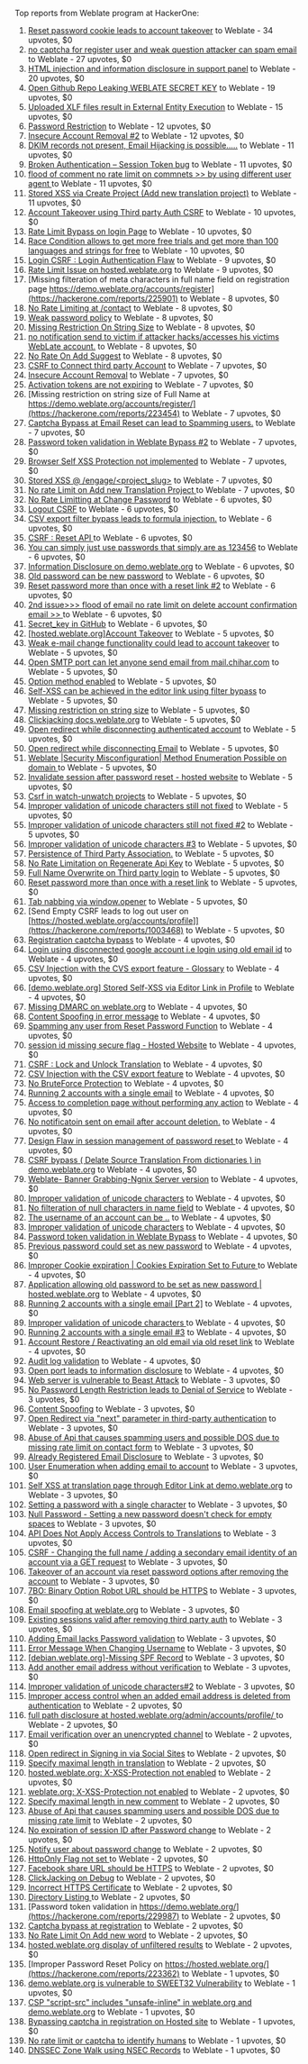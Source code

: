 Top reports from Weblate program at HackerOne:

1. [Reset password cookie leads to account takeover](https://hackerone.com/reports/1004536) to Weblate - 34 upvotes, $0
2. [no captcha for register user and weak question attacker can spam email](https://hackerone.com/reports/236398) to Weblate - 27 upvotes, $0
3. [HTML injection and information disclosure in support panel](https://hackerone.com/reports/634312) to Weblate - 20 upvotes, $0
4. [Open Github Repo Leaking WEBLATE SECRET KEY](https://hackerone.com/reports/942146) to Weblate - 19 upvotes, $0
5. [Uploaded XLF files result in External Entity Execution](https://hackerone.com/reports/232614) to Weblate - 15 upvotes, $0
6. [Password Restriction](https://hackerone.com/reports/229920) to Weblate - 12 upvotes, $0
7. [Insecure Account Removal #2](https://hackerone.com/reports/229532) to Weblate - 12 upvotes, $0
8. [DKIM records not present, Email Hijacking is possible.....](https://hackerone.com/reports/253926) to Weblate - 11 upvotes, $0
9. [Broken Authentication – Session Token bug](https://hackerone.com/reports/400826) to Weblate - 11 upvotes, $0
10. [flood of comment no rate  limit on commnets \>\>  by using different user agent ](https://hackerone.com/reports/404035) to Weblate - 11 upvotes, $0
11. [Stored XSS via Create Project (Add new translation project)](https://hackerone.com/reports/610219) to Weblate - 11 upvotes, $0
12. [Account Takeover using Third party Auth CSRF](https://hackerone.com/reports/225653) to Weblate - 10 upvotes, $0
13. [Rate Limit Bypass on login Page](https://hackerone.com/reports/224460) to Weblate - 10 upvotes, $0
14. [Race Condition allows to get more free trials and get more than 100 languages and strings for free](https://hackerone.com/reports/1087188) to Weblate - 10 upvotes, $0
15. [Login CSRF : Login Authentication Flaw](https://hackerone.com/reports/229528) to Weblate - 9 upvotes, $0
16. [Rate Limit Issue on hosted.weblate.org](https://hackerone.com/reports/229825) to Weblate - 9 upvotes, $0
17. [Missing filteration of meta characters in full name field on registration page https://demo.weblate.org/accounts/register](https://hackerone.com/reports/225901) to Weblate - 8 upvotes, $0
18. [No Rate Limiting at /contact](https://hackerone.com/reports/229511) to Weblate - 8 upvotes, $0
19. [Weak password policy](https://hackerone.com/reports/224572) to Weblate - 8 upvotes, $0
20. [Missing Restriction On String Size](https://hackerone.com/reports/257376) to Weblate - 8 upvotes, $0
21. [no notification send to victim if attacker hacks/accesses his victims WebLate account.](https://hackerone.com/reports/282772) to Weblate - 8 upvotes, $0
22. [No Rate On Add Suggest](https://hackerone.com/reports/481654) to Weblate - 8 upvotes, $0
23. [CSRF to Connect third party Account](https://hackerone.com/reports/225100) to Weblate - 7 upvotes, $0
24. [Insecure Account Removal](https://hackerone.com/reports/223355) to Weblate - 7 upvotes, $0
25. [Activation tokens are not expiring](https://hackerone.com/reports/223339) to Weblate - 7 upvotes, $0
26. [Missing restriction on string size of Full Name at https://demo.weblate.org/accounts/register/](https://hackerone.com/reports/223454) to Weblate - 7 upvotes, $0
27. [Captcha Bypass at Email Reset can lead to Spamming users.](https://hackerone.com/reports/229541) to Weblate - 7 upvotes, $0
28. [Password token validation in Weblate Bypass #2](https://hackerone.com/reports/244287) to Weblate - 7 upvotes, $0
29. [Browser Self XSS Protection not implemented](https://hackerone.com/reports/400781) to Weblate - 7 upvotes, $0
30. [Stored XSS @ /engage/\<project_slug\>](https://hackerone.com/reports/472391) to Weblate - 7 upvotes, $0
31. [No rate Limit on Add new Translation Project ](https://hackerone.com/reports/1238749) to Weblate - 7 upvotes, $0
32. [No Rate Limitting at Change Password](https://hackerone.com/reports/223694) to Weblate - 6 upvotes, $0
33. [Logout CSRF](https://hackerone.com/reports/223329) to Weblate - 6 upvotes, $0
34. [CSV export filter bypass leads to formula injection.](https://hackerone.com/reports/223999) to Weblate - 6 upvotes, $0
35. [CSRF : Reset API ](https://hackerone.com/reports/223333) to Weblate - 6 upvotes, $0
36. [You can simply just use passwords that simply are as 123456](https://hackerone.com/reports/223374) to Weblate - 6 upvotes, $0
37. [Information Disclosure on demo.weblate.org](https://hackerone.com/reports/229620) to Weblate - 6 upvotes, $0
38. [Old password can be new password](https://hackerone.com/reports/229577) to Weblate - 6 upvotes, $0
39. [Reset password more than once with a reset link #2](https://hackerone.com/reports/245450) to Weblate - 6 upvotes, $0
40. [2nd issue\>\>\> flood of email  no rate limit on delete account confirmation email \>\> ](https://hackerone.com/reports/404713) to Weblate - 6 upvotes, $0
41. [Secret_key in GitHub](https://hackerone.com/reports/926093) to Weblate - 6 upvotes, $0
42. [[hosted.weblate.org]Account Takeover](https://hackerone.com/reports/223637) to Weblate - 5 upvotes, $0
43. [Weak e-mail change functionality could lead to account takeover](https://hackerone.com/reports/223461) to Weblate - 5 upvotes, $0
44. [Open SMTP port can let anyone send email from mail.chihar.com](https://hackerone.com/reports/223435) to Weblate - 5 upvotes, $0
45. [Option method enabled](https://hackerone.com/reports/230194) to Weblate - 5 upvotes, $0
46. [Self-XSS can be achieved in the editor link using filter bypass](https://hackerone.com/reports/229735) to Weblate - 5 upvotes, $0
47. [Missing restriction on string size](https://hackerone.com/reports/229796) to Weblate - 5 upvotes, $0
48. [Clickjacking docs.weblate.org](https://hackerone.com/reports/223391) to Weblate - 5 upvotes, $0
49. [Open redirect while disconnecting authenticated account](https://hackerone.com/reports/224317) to Weblate - 5 upvotes, $0
50. [Open redirect while disconnecting Email](https://hackerone.com/reports/238117) to Weblate - 5 upvotes, $0
51. [Weblate |Security Misconfiguration| Method Enumeration Possible on domain ](https://hackerone.com/reports/230648) to Weblate - 5 upvotes, $0
52. [Invalidate session after password reset - hosted website](https://hackerone.com/reports/224362) to Weblate - 5 upvotes, $0
53. [Csrf in watch-unwatch projects](https://hackerone.com/reports/229405) to Weblate - 5 upvotes, $0
54. [Improper validation of unicode characters still not fixed](https://hackerone.com/reports/241596) to Weblate - 5 upvotes, $0
55. [Improper validation of unicode characters still not fixed #2](https://hackerone.com/reports/243611) to Weblate - 5 upvotes, $0
56. [Improper validation of unicode characters #3](https://hackerone.com/reports/243635) to Weblate - 5 upvotes, $0
57. [Persistence of Third Party Association.](https://hackerone.com/reports/241623) to Weblate - 5 upvotes, $0
58. [No Rate Limitation on Regenerate Api Key](https://hackerone.com/reports/243619) to Weblate - 5 upvotes, $0
59. [Full Name Overwrite on Third party login](https://hackerone.com/reports/241598) to Weblate - 5 upvotes, $0
60. [Reset password more than once with a reset link](https://hackerone.com/reports/243594) to Weblate - 5 upvotes, $0
61. [Tab nabbing via window.opener](https://hackerone.com/reports/403891) to Weblate - 5 upvotes, $0
62. [Send Empty CSRF leads to log out user on [https://hosted.weblate.org/accounts/profile]](https://hackerone.com/reports/1003468) to Weblate - 5 upvotes, $0
63. [Registration captcha bypass](https://hackerone.com/reports/223324) to Weblate - 4 upvotes, $0
64. [Login using disconnected google account i.e login using old email id](https://hackerone.com/reports/223427) to Weblate - 4 upvotes, $0
65. [CSV Injection with the CVS export feature - Glossary](https://hackerone.com/reports/224291) to Weblate - 4 upvotes, $0
66. [[demo.weblate.org] Stored Self-XSS via Editor Link in Profile](https://hackerone.com/reports/223331) to Weblate - 4 upvotes, $0
67. [Missing DMARC on weblate.org](https://hackerone.com/reports/223545) to Weblate - 4 upvotes, $0
68. [Content Spoofing in error message](https://hackerone.com/reports/223456) to Weblate - 4 upvotes, $0
69. [Spamming any user from Reset Password Function](https://hackerone.com/reports/223525) to Weblate - 4 upvotes, $0
70. [session id missing secure flag - Hosted Website](https://hackerone.com/reports/224379) to Weblate - 4 upvotes, $0
71. [CSRF : Lock and Unlock Translation](https://hackerone.com/reports/223345) to Weblate - 4 upvotes, $0
72. [CSV Injection with the CSV export feature](https://hackerone.com/reports/223344) to Weblate - 4 upvotes, $0
73. [No BruteForce Protection](https://hackerone.com/reports/223337) to Weblate - 4 upvotes, $0
74. [Running 2 accounts with a single email](https://hackerone.com/reports/224072) to Weblate - 4 upvotes, $0
75. [Access to completion page without performing any action](https://hackerone.com/reports/223846) to Weblate - 4 upvotes, $0
76. [No notificatoin sent on email after account deletion.](https://hackerone.com/reports/229909) to Weblate - 4 upvotes, $0
77. [Design Flaw in session management of password reset ](https://hackerone.com/reports/229417) to Weblate - 4 upvotes, $0
78. [CSRF bypass ( Delate Source Translation From dictionaries ) in demo.weblate.org](https://hackerone.com/reports/230863) to Weblate - 4 upvotes, $0
79. [Weblate- Banner Grabbing-Ngnix Server version](https://hackerone.com/reports/230633) to Weblate - 4 upvotes, $0
80. [Improper validation of unicode characters](https://hackerone.com/reports/229483) to Weblate - 4 upvotes, $0
81. [No filteration of null characters in name field](https://hackerone.com/reports/242945) to Weblate - 4 upvotes, $0
82. [The username of an account can be ..](https://hackerone.com/reports/243609) to Weblate - 4 upvotes, $0
83. [Improper validation of unicode characters](https://hackerone.com/reports/242171) to Weblate - 4 upvotes, $0
84. [Password token validation in Weblate Bypass](https://hackerone.com/reports/243842) to Weblate - 4 upvotes, $0
85. [Previous password could set as new password](https://hackerone.com/reports/243616) to Weblate - 4 upvotes, $0
86. [Improper Cookie expiration | Cookies Expiration Set to Future ](https://hackerone.com/reports/232306) to Weblate - 4 upvotes, $0
87. [ Application allowing old password to be set as new password | hosted.weblate.org](https://hackerone.com/reports/264934) to Weblate - 4 upvotes, $0
88. [Running 2 accounts with a single email [Part 2]](https://hackerone.com/reports/241608) to Weblate - 4 upvotes, $0
89. [Improper validation of unicode characters ](https://hackerone.com/reports/278718) to Weblate - 4 upvotes, $0
90. [Running 2 accounts with a single email #3](https://hackerone.com/reports/245304) to Weblate - 4 upvotes, $0
91. [ Account Restore / Reactivating an old email via old reset link](https://hackerone.com/reports/275303) to Weblate - 4 upvotes, $0
92. [Audit log validation](https://hackerone.com/reports/296632) to Weblate - 4 upvotes, $0
93. [Open port leads to information disclosure](https://hackerone.com/reports/223421) to Weblate - 4 upvotes, $0
94. [Web server is vulnerable to Beast Attack](https://hackerone.com/reports/223350) to Weblate - 3 upvotes, $0
95. [No Password Length Restriction leads to Denial of Service](https://hackerone.com/reports/223854) to Weblate - 3 upvotes, $0
96. [Content Spoofing](https://hackerone.com/reports/223630) to Weblate - 3 upvotes, $0
97. [Open Redirect via "next" parameter in third-party authentication](https://hackerone.com/reports/223326) to Weblate - 3 upvotes, $0
98. [Abuse of Api that causes spamming users and possible DOS due to missing rate limit on contact form](https://hackerone.com/reports/223542) to Weblate - 3 upvotes, $0
99. [Already Registered Email Disclosure](https://hackerone.com/reports/223343) to Weblate - 3 upvotes, $0
100. [User Enumeration when adding email to account](https://hackerone.com/reports/223531) to Weblate - 3 upvotes, $0
101. [Self XSS at translation page through Editor Link at demo.weblate.org](https://hackerone.com/reports/223692) to Weblate - 3 upvotes, $0
102. [Setting a password with a single character](https://hackerone.com/reports/223851) to Weblate - 3 upvotes, $0
103. [Null Password - Setting a new password doesn't check for empty spaces](https://hackerone.com/reports/223618) to Weblate - 3 upvotes, $0
104. [API Does Not Apply Access Controls to Translations](https://hackerone.com/reports/232994) to Weblate - 3 upvotes, $0
105. [CSRF - Changing the full name / adding a secondary email identity of an account via a GET request](https://hackerone.com/reports/223367) to Weblate - 3 upvotes, $0
106. [Takeover of an account via reset password options after removing the account](https://hackerone.com/reports/230076) to Weblate - 3 upvotes, $0
107. [7BO: Binary Option Robot URL should be HTTPS](https://hackerone.com/reports/225722) to Weblate - 3 upvotes, $0
108. [Email spoofing at weblate.org](https://hackerone.com/reports/224186) to Weblate - 3 upvotes, $0
109. [Existing sessions valid after removing third party auth](https://hackerone.com/reports/223475) to Weblate - 3 upvotes, $0
110. [Adding Email lacks Password validation](https://hackerone.com/reports/229869) to Weblate - 3 upvotes, $0
111. [Error Message When Changing Username](https://hackerone.com/reports/243664) to Weblate - 3 upvotes, $0
112. [[debian.weblate.org]-Missing SPF Record](https://hackerone.com/reports/245518) to Weblate - 3 upvotes, $0
113. [Add another email address without verification](https://hackerone.com/reports/265987) to Weblate - 3 upvotes, $0
114. [Improper validation of unicode characters#2](https://hackerone.com/reports/279945) to Weblate - 3 upvotes, $0
115. [Improper access control when an added email address is deleted from authentication](https://hackerone.com/reports/223434) to Weblate - 2 upvotes, $0
116. [full path disclosure at hosted.weblate.org/admin/accounts/profile/ ](https://hackerone.com/reports/225495) to Weblate - 2 upvotes, $0
117. [Email verification over an unencrypted channel](https://hackerone.com/reports/224287) to Weblate - 2 upvotes, $0
118. [Open redirect in Signing in via Social Sites](https://hackerone.com/reports/223718) to Weblate - 2 upvotes, $0
119. [Specify maximal length in translation](https://hackerone.com/reports/224015) to Weblate - 2 upvotes, $0
120. [hosted.weblate.org: X-XSS-Protection not enabled](https://hackerone.com/reports/223396) to Weblate - 2 upvotes, $0
121. [weblate.org: X-XSS-Protection not enabled](https://hackerone.com/reports/223723) to Weblate - 2 upvotes, $0
122. [Specify maximal length in new comment](https://hackerone.com/reports/223931) to Weblate - 2 upvotes, $0
123. [Abuse of Api that causes spamming users and possible DOS due to missing rate limit](https://hackerone.com/reports/223557) to Weblate - 2 upvotes, $0
124. [No expiration of session ID after Password change](https://hackerone.com/reports/223327) to Weblate - 2 upvotes, $0
125. [Notify user about password change](https://hackerone.com/reports/223609) to Weblate - 2 upvotes, $0
126. [HttpOnly Flag not set ](https://hackerone.com/reports/224006) to Weblate - 2 upvotes, $0
127. [Facebook share URL should be HTTPS](https://hackerone.com/reports/225769) to Weblate - 2 upvotes, $0
128. [ClickJacking on Debug](https://hackerone.com/reports/225555) to Weblate - 2 upvotes, $0
129. [Incorrect HTTPS Certificate](https://hackerone.com/reports/225540) to Weblate - 2 upvotes, $0
130. [Directory Listing ](https://hackerone.com/reports/223384) to Weblate - 2 upvotes, $0
131. [Password token validation in https://demo.weblate.org/](https://hackerone.com/reports/229987) to Weblate - 2 upvotes, $0
132. [Captcha bypass at registration](https://hackerone.com/reports/229584) to Weblate - 2 upvotes, $0
133. [No Rate Limit  On Add new word](https://hackerone.com/reports/479021) to Weblate - 2 upvotes, $0
134. [hosted.weblate.org display of unfiltered results](https://hackerone.com/reports/1454552) to Weblate - 2 upvotes, $0
135. [Improper Password Reset Policy on https://hosted.weblate.org/](https://hackerone.com/reports/223362) to Weblate - 1 upvotes, $0
136. [demo.weblate.org is vulnerable to SWEET32 Vulnerability](https://hackerone.com/reports/223653) to Weblate - 1 upvotes, $0
137. [CSP "script-src" includes "unsafe-inline" in weblate.org and demo.weblate.org](https://hackerone.com/reports/231062) to Weblate - 1 upvotes, $0
138. [Bypassing captcha in registration on Hosted site](https://hackerone.com/reports/224342) to Weblate - 1 upvotes, $0
139. [No rate limit or captcha to identify humans](https://hackerone.com/reports/257384) to Weblate - 1 upvotes, $0
140. [DNSSEC Zone Walk using NSEC Records](https://hackerone.com/reports/228471) to Weblate - 1 upvotes, $0
